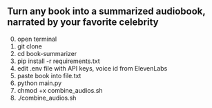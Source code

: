 ## Turn any book into a summarized audiobook, narrated by your favorite celebrity

0. open terminal
1. git clone
2. cd book-summarizer
3. pip install -r requirements.txt
4. edit .env file with API keys, voice id from ElevenLabs
5. paste book into file.txt
6. python main.py 
7. chmod +x combine_audios.sh
8. ./combine_audios.sh

